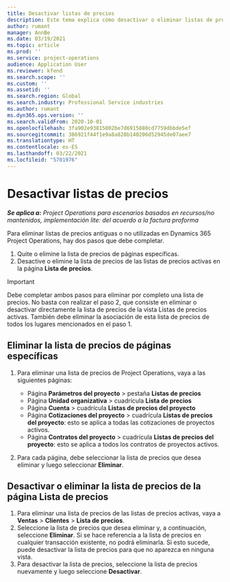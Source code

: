 ```yaml
---
title: Desactivar listas de precios
description: Este tema explica cómo desactivar o eliminar listas de precios antiguas o no utilizadas.
author: rumant
manager: AnnBe
ms.date: 03/19/2021
ms.topic: article
ms.prod: ''
ms.service: project-operations
audience: Application User
ms.reviewer: kfend
ms.search.scope: ''
ms.custom: ''
ms.assetid: ''
ms.search.region: Global
ms.search.industry: Professional Service industries
ms.author: rumant
ms.dyn365.ops.version: ''
ms.search.validFrom: 2020-10-01
ms.openlocfilehash: 3fa902e93815002be7d6915880cd7759dbbde5ef
ms.sourcegitcommit: 386921f44f1e9a8a828b140206d52945de07aee7
ms.translationtype: HT
ms.contentlocale: es-ES
ms.lasthandoff: 03/22/2021
ms.locfileid: "5701976"
---
```

# <a name="deactivate-price-lists"></a>Desactivar listas de precios 

_**Se aplica a:** Project Operations para escenarios basados en recursos/no mantenidos, implementación lite: del acuerdo a la factura proforma_

Para eliminar listas de precios antiguas o no utilizadas en Dynamics 365 Project Operations, hay dos pasos que debe completar. 

1. Quite o elimine la lista de precios de páginas específicas.
2. Desactive o elimine la lista de precios de las listas de precios activas en la página **Lista de precios**.

>[!IMPORTANT]
> Debe completar ambos pasos para eliminar por completo una lista de precios. No basta con realizar el paso 2, que consiste en eliminar o desactivar directamente la lista de precios de la vista Listas de precios activas. También debe eliminar la asociación de esta lista de precios de todos los lugares mencionados en el paso 1.

## <a name="delete-the-price-list-from-specific-pages"></a>Eliminar la lista de precios de páginas específicas
1. Para eliminar una lista de precios de Project Operations, vaya a las siguientes páginas:  

      - Página **Parámetros del proyecto** > pestaña **Listas de precios**
      - Página **Unidad organizativa** > cuadrícula **Lista de precios**
      - Página **Cuenta** > cuadrícula **Listas de precios del proyecto**
      - Página **Cotizaciones del proyecto** > cuadrícula **Listas de precios del proyecto**: esto se aplica a todas las cotizaciones de proyectos activos.
      - Página **Contratos del proyecto** > cuadrícula **Listas de precios del proyecto**: esto se aplica a todos los contratos de proyectos activos.

 2. Para cada página, debe seleccionar la lista de precios que desea eliminar y luego seleccionar **Eliminar**. 
 
## <a name="delete-or-deactivate-the-price-list-from-the-price-lists-page"></a>Desactivar o eliminar la lista de precios de la página Lista de precios
 
1. Para eliminar una lista de precios de las listas de precios activas, vaya a **Ventas** > **Clientes** > **Lista de precios**. 
2. Seleccione la lista de precios que desea eliminar y, a continuación, seleccione **Eliminar**. Si se hace referencia a la lista de precios en cualquier transacción existente, no podrá eliminarla. Si esto sucede, puede desactivar la lista de precios para que no aparezca en ninguna vista. 
3. Para desactivar la lista de precios, seleccione la lista de precios nuevamente y luego seleccione **Desactivar**.   
